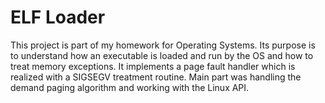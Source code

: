 # ELF Loader

This project is part of my homework for Operating Systems. Its purpose is to understand how an executable is loaded and run by the OS and how to treat memory exceptions. 
It implements a page fault handler which is realized with a SIGSEGV treatment routine. Main part was handling the demand paging algorithm and working with the Linux API.
